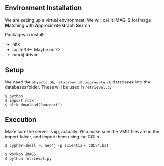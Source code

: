 ## Environment Installation

We are setting up a virtual environment. We will call it IMAG-S for **I**mage **M**atching with **A**pproximate **G**raph **S**earch

Packages to install:
- nltk
- sqlite3 <-- Maybe not?>
- neo4j-driver

## Setup

We need the `objects.db`, `relations.db`, `aggregate.db` databases into the databases folder. These will be used in `retrieval.py`

    $ python
    $ import nltk
    $ nltk_download('wordnet')

## Execution
Make sure the server is up, actually. Also make sure the VMG files are in the import folder, and import them using the CQLs.

    $ cypher-shell -u neo4j -p scientia < CQL\*.bat

    $ workon IMAGS
    $ python retrieval.py